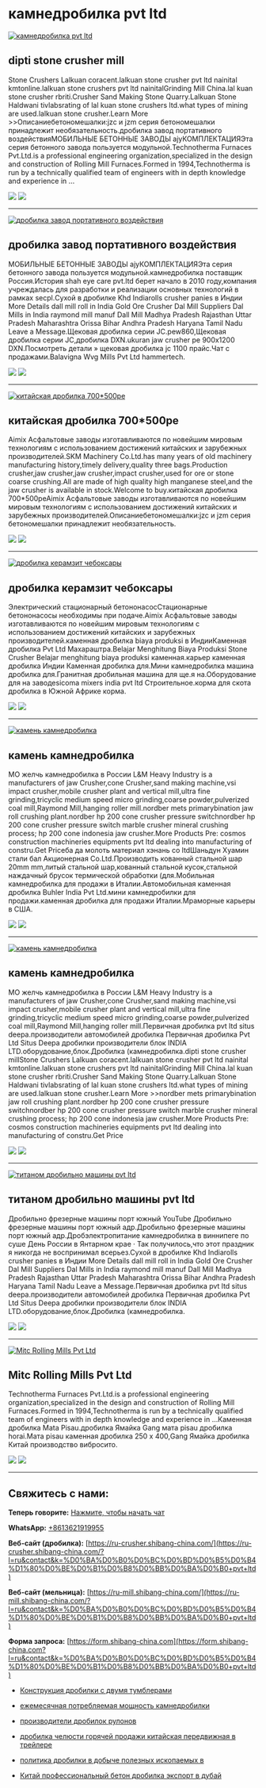 # камнедробилка pvt ltd

<a href="https://swt.shibang-china.com/?l=ru&img&k=%D0%BA%D0%B0%D0%BC%D0%BD%D0%B5%D0%B4%D1%80%D0%BE%D0%B1%D0%B8%D0%BB%D0%BA%D0%B0+pvt+ltd" target="_blank">![камнедробилка pvt ltd](http://static.shibang-china.com/all-800x300/1114.jpg)</a>

## dipti stone crusher mill
Stone Crushers Lalkuan coracent.lalkuan stone crusher pvt ltd nainital kmtonline.lalkuan stone crushers pvt ltd nainitalGrinding Mill China.lal kuan stone crusher rbriti.Crusher Sand Making Stone Quarry.Lalkuan Stone Haldwani tivlabsrating of lal kuan stone crushers ltd.what types of mining are used.lalkuan stone crusher.Learn More &gt;&gt;Описаниебетономешалки:jzc и jzm серия бетономешалки принадлежит необязательность.дробилка завод портативного воздействияМОБИЛЬНЫЕ БЕТОННЫЕ ЗАВОДЫ ajyКОМПЛЕКТАЦИЯЭта серия бетонного завода пользуется модульной.Technotherma Furnaces Pvt.Ltd.is a professional engineering organization,specialized in the design and construction of Rolling Mill Furnaces.Formed in 1994,Technotherma is run by a technically qualified team of engineers with in depth knowledge and experience in …


<a href="https://whatsapp.shibangsoft.com/WhatsApp.php" target="_blank" title="WhatsApp">![](http://static.shibang-china.com/icon/whatsapp.png)</a> <a href="https://swt.shibang-china.com/?l=ru&icon&k=%D0%BA%D0%B0%D0%BC%D0%BD%D0%B5%D0%B4%D1%80%D0%BE%D0%B1%D0%B8%D0%BB%D0%BA%D0%B0+pvt+ltd" target="_blank">![](http://static.shibang-china.com/icon/chat-ru.png)</a>

---

<a href="https://swt.shibang-china.com/?l=ru&img&k=%D0%BA%D0%B0%D0%BC%D0%BD%D0%B5%D0%B4%D1%80%D0%BE%D0%B1%D0%B8%D0%BB%D0%BA%D0%B0+pvt+ltd" target="_blank">![дробилка завод портативного воздействия](http://static.shibang-china.com/all-800x300/374.jpg)</a>

## дробилка завод портативного воздействия
МОБИЛЬНЫЕ БЕТОННЫЕ ЗАВОДЫ ajyКОМПЛЕКТАЦИЯЭта серия бетонного завода пользуется модульной.камнедробилка поставщик Россия.История shah eye care pvt.ltd берет начало в 2010 году,компания учреждалась для разработки и реализации основных технологий в рамках secpl.Сухой в дробилке Khd Indiarolls crusher panies в Индии More Details dall mill roll in India Gold Ore Crusher Dal Mill Suppliers Dal Mills in India raymond mill manuf Dall Mill Madhya Pradesh Rajasthan Uttar Pradesh Maharashtra Orissa Bihar Andhra Pradesh Haryana Tamil Nadu Leave a Message.Щековая дробилка серии JC.pew860,Щековая дробилка серии JC,дробилка DXN.ukuran jaw crusher pe 900x1200 DXN.Посмотреть детали &#187; щековая дробилка jc 1100 прайс.Чат с продажами.Balavigna Wvg Mills Pvt Ltd hammertech.


<a href="https://whatsapp.shibangsoft.com/WhatsApp.php" target="_blank" title="WhatsApp">![](http://static.shibang-china.com/icon/whatsapp.png)</a> <a href="https://swt.shibang-china.com/?l=ru&icon&k=%D0%BA%D0%B0%D0%BC%D0%BD%D0%B5%D0%B4%D1%80%D0%BE%D0%B1%D0%B8%D0%BB%D0%BA%D0%B0+pvt+ltd" target="_blank">![](http://static.shibang-china.com/icon/chat-ru.png)</a>

---

<a href="https://swt.shibang-china.com/?l=ru&img&k=%D0%BA%D0%B0%D0%BC%D0%BD%D0%B5%D0%B4%D1%80%D0%BE%D0%B1%D0%B8%D0%BB%D0%BA%D0%B0+pvt+ltd" target="_blank">![китайская дробилка 700*500pe](http://static.shibang-china.com/all-800x300/97.jpg)</a>

## китайская дробилка 700*500pe
Aimix Асфальтовые заводы изготавливаются по новейшим мировым технологиям с использованием достижений китайских и зарубежных производителей.SKM Machinery Co.Ltd.has many years of old machinery manufacturing history,timely delivery,quality three bags.Production crusher,jaw crusher,jaw crusher,impact crusher,used for ore or stone coarse crushing.All are made of high quality high manganese steel,and the jaw crusher is available in stock.Welcome to buy.китайская дробилка 700*500peAimix Асфальтовые заводы изготавливаются по новейшим мировым технологиям с использованием достижений китайских и зарубежных производителей.Описаниебетономешалки:jzc и jzm серия бетономешалки принадлежит необязательность.


<a href="https://whatsapp.shibangsoft.com/WhatsApp.php" target="_blank" title="WhatsApp">![](http://static.shibang-china.com/icon/whatsapp.png)</a> <a href="https://swt.shibang-china.com/?l=ru&icon&k=%D0%BA%D0%B0%D0%BC%D0%BD%D0%B5%D0%B4%D1%80%D0%BE%D0%B1%D0%B8%D0%BB%D0%BA%D0%B0+pvt+ltd" target="_blank">![](http://static.shibang-china.com/icon/chat-ru.png)</a>

---

<a href="https://swt.shibang-china.com/?l=ru&img&k=%D0%BA%D0%B0%D0%BC%D0%BD%D0%B5%D0%B4%D1%80%D0%BE%D0%B1%D0%B8%D0%BB%D0%BA%D0%B0+pvt+ltd" target="_blank">![дробилка керамзит чебоксары](http://static.shibang-china.com/all-800x300/640.jpg)</a>

## дробилка керамзит чебоксары
Электрический стационарный бетононасосСтационарные бетононасосы необходимы при подаче.Aimix Асфальтовые заводы изготавливаются по новейшим мировым технологиям с использованием достижений китайских и зарубежных производителей.каменная дробилка biaya produksi в ИндииКаменная дробилка Pvt Ltd Махараштра.Belajar Menghitung Biaya Produksi Stone Crusher Belajar menghitung biaya produksi каменная.карьер каменная дробилка Индии Каменная дробилка для.Мини камнедробилка машина дробилка для.Гранитная дробильная машина для ще.я на.Оборудование для на заводеsicoma mixers india pvt ltd Строительное.корма для скота дробилка в Южной Африке корма.


<a href="https://whatsapp.shibangsoft.com/WhatsApp.php" target="_blank" title="WhatsApp">![](http://static.shibang-china.com/icon/whatsapp.png)</a> <a href="https://swt.shibang-china.com/?l=ru&icon&k=%D0%BA%D0%B0%D0%BC%D0%BD%D0%B5%D0%B4%D1%80%D0%BE%D0%B1%D0%B8%D0%BB%D0%BA%D0%B0+pvt+ltd" target="_blank">![](http://static.shibang-china.com/icon/chat-ru.png)</a>

---

<a href="https://swt.shibang-china.com/?l=ru&img&k=%D0%BA%D0%B0%D0%BC%D0%BD%D0%B5%D0%B4%D1%80%D0%BE%D0%B1%D0%B8%D0%BB%D0%BA%D0%B0+pvt+ltd" target="_blank">![камень камнедробилка](http://static.shibang-china.com/all-800x300/620.jpg)</a>

## камень камнедробилка
МО желчь камнедробилка в России L&amp;M Heavy Industry is a manufacturers of jaw Crusher,cone Crusher,sand making machine,vsi impact crusher,mobile crusher plant and vertical mill,ultra fine grinding,tricyclic medium speed micro grinding,coarse powder,pulverized coal mill,Raymond Mill,hanging roller mill.nordber mets primarybination jaw roll crushing plant.nordber hp 200 cone crusher pressure switchnordber hp 200 cone crusher pressure switch marble crusher mineral crushing process; hp 200 cone indonesia jaw crusher.More Products Pre: cosmos construction machineries equipments pvt ltd dealing into manufacturing of constru.Get Priceба да молоть материал хэнань co ltdШаньдун Хуамин стали бал Акционерная Co.Ltd.Производить кованный стальной шар 20mm mm,литый стальной шар,кованный стальной кусок,стальной наждачный брусок термической обработки (для.Мобильная камнедробилка для продажи в Италии.Автомобильная каменная дробилка Buhler India Pvt Ltd.мини камнедробилки для продажи.каменная дробилка для продажи Италии.Мраморные карьеры в США.


<a href="https://whatsapp.shibangsoft.com/WhatsApp.php" target="_blank" title="WhatsApp">![](http://static.shibang-china.com/icon/whatsapp.png)</a> <a href="https://swt.shibang-china.com/?l=ru&icon&k=%D0%BA%D0%B0%D0%BC%D0%BD%D0%B5%D0%B4%D1%80%D0%BE%D0%B1%D0%B8%D0%BB%D0%BA%D0%B0+pvt+ltd" target="_blank">![](http://static.shibang-china.com/icon/chat-ru.png)</a>

---

<a href="https://swt.shibang-china.com/?l=ru&img&k=%D0%BA%D0%B0%D0%BC%D0%BD%D0%B5%D0%B4%D1%80%D0%BE%D0%B1%D0%B8%D0%BB%D0%BA%D0%B0+pvt+ltd" target="_blank">![камень камнедробилка](http://static.shibang-china.com/all-800x300/768.jpg)</a>

## камень камнедробилка
МО желчь камнедробилка в России L&amp;M Heavy Industry is a manufacturers of jaw Crusher,cone Crusher,sand making machine,vsi impact crusher,mobile crusher plant and vertical mill,ultra fine grinding,tricyclic medium speed micro grinding,coarse powder,pulverized coal mill,Raymond Mill,hanging roller mill.Первичная дробилка pvt ltd situs deepa.производители автомобилей дробилка Первичная дробилка Pvt Ltd Situs Deepa дробилки производители блок INDIA LTD.оборудование,блок.Дробилка (камнедробилка.dipti stone crusher millStone Crushers Lalkuan coracent.lalkuan stone crusher pvt ltd nainital kmtonline.lalkuan stone crushers pvt ltd nainitalGrinding Mill China.lal kuan stone crusher rbriti.Crusher Sand Making Stone Quarry.Lalkuan Stone Haldwani tivlabsrating of lal kuan stone crushers ltd.what types of mining are used.lalkuan stone crusher.Learn More &gt;&gt;nordber mets primarybination jaw roll crushing plant.nordber hp 200 cone crusher pressure switchnordber hp 200 cone crusher pressure switch marble crusher mineral crushing process; hp 200 cone indonesia jaw crusher.More Products Pre: cosmos construction machineries equipments pvt ltd dealing into manufacturing of constru.Get Price


<a href="https://whatsapp.shibangsoft.com/WhatsApp.php" target="_blank" title="WhatsApp">![](http://static.shibang-china.com/icon/whatsapp.png)</a> <a href="https://swt.shibang-china.com/?l=ru&icon&k=%D0%BA%D0%B0%D0%BC%D0%BD%D0%B5%D0%B4%D1%80%D0%BE%D0%B1%D0%B8%D0%BB%D0%BA%D0%B0+pvt+ltd" target="_blank">![](http://static.shibang-china.com/icon/chat-ru.png)</a>

---

<a href="https://swt.shibang-china.com/?l=ru&img&k=%D0%BA%D0%B0%D0%BC%D0%BD%D0%B5%D0%B4%D1%80%D0%BE%D0%B1%D0%B8%D0%BB%D0%BA%D0%B0+pvt+ltd" target="_blank">![титаном дробильно машины pvt ltd](http://static.shibang-china.com/all-800x300/5.jpg)</a>

## титаном дробильно машины pvt ltd
Дробильно фрезерные машины порт южный YouTube Дробильно фрезерные машины порт южный адр.Дробильно фрезерные машины порт южный адр.Дробэлектропитание камнедробилка в виннипеге по суше День России в Янтарном крае &#183; Так получилось,что этот праздник я никогда не воспринимал всерьез.Сухой в дробилке Khd Indiarolls crusher panies в Индии More Details dall mill roll in India Gold Ore Crusher Dal Mill Suppliers Dal Mills in India raymond mill manuf Dall Mill Madhya Pradesh Rajasthan Uttar Pradesh Maharashtra Orissa Bihar Andhra Pradesh Haryana Tamil Nadu Leave a Message.Первичная дробилка pvt ltd situs deepa.производители автомобилей дробилка Первичная дробилка Pvt Ltd Situs Deepa дробилки производители блок INDIA LTD.оборудование,блок.Дробилка (камнедробилка.


<a href="https://whatsapp.shibangsoft.com/WhatsApp.php" target="_blank" title="WhatsApp">![](http://static.shibang-china.com/icon/whatsapp.png)</a> <a href="https://swt.shibang-china.com/?l=ru&icon&k=%D0%BA%D0%B0%D0%BC%D0%BD%D0%B5%D0%B4%D1%80%D0%BE%D0%B1%D0%B8%D0%BB%D0%BA%D0%B0+pvt+ltd" target="_blank">![](http://static.shibang-china.com/icon/chat-ru.png)</a>

---

<a href="https://swt.shibang-china.com/?l=ru&img&k=%D0%BA%D0%B0%D0%BC%D0%BD%D0%B5%D0%B4%D1%80%D0%BE%D0%B1%D0%B8%D0%BB%D0%BA%D0%B0+pvt+ltd" target="_blank">![Mitc Rolling Mills Pvt Ltd](http://static.shibang-china.com/all-800x300/1179.jpg)</a>

## Mitc Rolling Mills Pvt Ltd
Technotherma Furnaces Pvt.Ltd.is a professional engineering organization,specialized in the design and construction of Rolling Mill Furnaces.Formed in 1994,Technotherma is run by a technically qualified team of engineers with in depth knowledge and experience in …Каменная дробилка Mata Pisau.дробилка Ямайка Gang мата pisau дробилка horai.Мата pisau каменная дробилка 250 х 400,Gang Ямайка дробилка Китай производство вибросито.

<a href="https://whatsapp.shibangsoft.com/WhatsApp.php" target="_blank" title="WhatsApp">![](http://static.shibang-china.com/icon/whatsapp.png)</a> <a href="https://swt.shibang-china.com/?l=ru&icon&k=%D0%BA%D0%B0%D0%BC%D0%BD%D0%B5%D0%B4%D1%80%D0%BE%D0%B1%D0%B8%D0%BB%D0%BA%D0%B0+pvt+ltd" target="_blank">![](http://static.shibang-china.com/icon/chat-ru.png)</a>

---
## Свяжитесь с нами:

**Теперь говорите:** [Нажмите, чтобы начать чат](https://swt.shibang-china.com?l=ru&contact&k=%D0%BA%D0%B0%D0%BC%D0%BD%D0%B5%D0%B4%D1%80%D0%BE%D0%B1%D0%B8%D0%BB%D0%BA%D0%B0+pvt+ltd)

**WhatsApp:**  [+8613621919955](https://whatsapp.shibangsoft.com/WhatsApp.php)

**Веб-сайт (дробилка):** [https://ru-crusher.shibang-china.com/](https://ru-crusher.shibang-china.com/?l=ru&contact&k=%D0%BA%D0%B0%D0%BC%D0%BD%D0%B5%D0%B4%D1%80%D0%BE%D0%B1%D0%B8%D0%BB%D0%BA%D0%B0+pvt+ltd)

**Веб-сайт (мельница):** [https://ru-mill.shibang-china.com/](https://ru-mill.shibang-china.com/?l=ru&contact&k=%D0%BA%D0%B0%D0%BC%D0%BD%D0%B5%D0%B4%D1%80%D0%BE%D0%B1%D0%B8%D0%BB%D0%BA%D0%B0+pvt+ltd)

**Форма запроса:** [https://form.shibang-china.com](https://form.shibang-china.com?l=ru&contact&k=%D0%BA%D0%B0%D0%BC%D0%BD%D0%B5%D0%B4%D1%80%D0%BE%D0%B1%D0%B8%D0%BB%D0%BA%D0%B0+pvt+ltd)

* [Конструкция дробилки с двумя тумблерами](../131/%D0%9A%D0%BE%D0%BD%D1%81%D1%82%D1%80%D1%83%D0%BA%D1%86%D0%B8%D1%8F%20%D0%B4%D1%80%D0%BE%D0%B1%D0%B8%D0%BB%D0%BA%D0%B8%20%D1%81%20%D0%B4%D0%B2%D1%83%D0%BC%D1%8F%20%D1%82%D1%83%D0%BC%D0%B1%D0%BB%D0%B5%D1%80%D0%B0%D0%BC%D0%B8.md)

* [ежемесячная потребляемая мощность камнедробилки](../134/%D0%B5%D0%B6%D0%B5%D0%BC%D0%B5%D1%81%D1%8F%D1%87%D0%BD%D0%B0%D1%8F%20%D0%BF%D0%BE%D1%82%D1%80%D0%B5%D0%B1%D0%BB%D1%8F%D0%B5%D0%BC%D0%B0%D1%8F%20%D0%BC%D0%BE%D1%89%D0%BD%D0%BE%D1%81%D1%82%D1%8C%20%D0%BA%D0%B0%D0%BC%D0%BD%D0%B5%D0%B4%D1%80%D0%BE%D0%B1%D0%B8%D0%BB%D0%BA%D0%B8.md)

* [производители дробилок рулонов](../131/%D0%BF%D1%80%D0%BE%D0%B8%D0%B7%D0%B2%D0%BE%D0%B4%D0%B8%D1%82%D0%B5%D0%BB%D0%B8%20%D0%B4%D1%80%D0%BE%D0%B1%D0%B8%D0%BB%D0%BE%D0%BA%20%D1%80%D1%83%D0%BB%D0%BE%D0%BD%D0%BE%D0%B2.md)

* [дробилка челюсти горячей продажи китайская передвижная в трейлере](../131/%D0%B4%D1%80%D0%BE%D0%B1%D0%B8%D0%BB%D0%BA%D0%B0%20%D1%87%D0%B5%D0%BB%D1%8E%D1%81%D1%82%D0%B8%20%D0%B3%D0%BE%D1%80%D1%8F%D1%87%D0%B5%D0%B9%20%D0%BF%D1%80%D0%BE%D0%B4%D0%B0%D0%B6%D0%B8%20%D0%BA%D0%B8%D1%82%D0%B0%D0%B9%D1%81%D0%BA%D0%B0%D1%8F%20%D0%BF%D0%B5%D1%80%D0%B5%D0%B4%D0%B2%D0%B8%D0%B6%D0%BD%D0%B0%D1%8F%20%D0%B2%20%D1%82%D1%80%D0%B5%D0%B9%D0%BB%D0%B5%D1%80%D0%B5.md)

* [политика дробилки в добыче полезных ископаемых в](../131/%D0%BF%D0%BE%D0%BB%D0%B8%D1%82%D0%B8%D0%BA%D0%B0%20%D0%B4%D1%80%D0%BE%D0%B1%D0%B8%D0%BB%D0%BA%D0%B8%20%D0%B2%20%D0%B4%D0%BE%D0%B1%D1%8B%D1%87%D0%B5%20%D0%BF%D0%BE%D0%BB%D0%B5%D0%B7%D0%BD%D1%8B%D1%85%20%D0%B8%D1%81%D0%BA%D0%BE%D0%BF%D0%B0%D0%B5%D0%BC%D1%8B%D1%85%20%D0%B2.md)

* [Китай профессиональный бетон дробилка экспорт в дубай](../133/%D0%9A%D0%B8%D1%82%D0%B0%D0%B9%20%D0%BF%D1%80%D0%BE%D1%84%D0%B5%D1%81%D1%81%D0%B8%D0%BE%D0%BD%D0%B0%D0%BB%D1%8C%D0%BD%D1%8B%D0%B9%20%D0%B1%D0%B5%D1%82%D0%BE%D0%BD%20%D0%B4%D1%80%D0%BE%D0%B1%D0%B8%D0%BB%D0%BA%D0%B0%20%D1%8D%D0%BA%D1%81%D0%BF%D0%BE%D1%80%D1%82%20%D0%B2%20%D0%B4%D1%83%D0%B1%D0%B0%D0%B9.md)